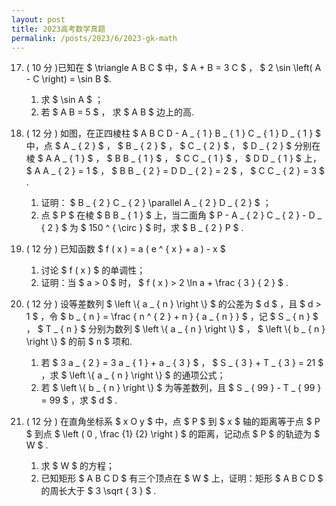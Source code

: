 ```yaml
---
layout: post
title: 2023高考数学真题
permalink: /posts/2023/6/2023-gk-math
---
```


17. ( 10 分 )已知在 $ \triangle A B C $ 中，$ A + B = 3 C $ ， $ 2 \sin \left( A - C \right) = \sin B $.
    1. 求 $ \sin A $ ；
    2. 若 $ A B = 5 $ ， 求 $ A B $ 边上的高.

18. ( 12 分 ) 如图，在正四棱柱 $ A B C D - A _ { 1 } B _ { 1 } C  _ { 1 } D _ { 1 } $ 中，点 $ A _ { 2 } $ ， $ B _ { 2 } $ ， $ C _ { 2 } $ ， $ D _ { 2 } $ 分别在棱 $ A A _ { 1 } $ ， $ B B _ { 1 } $ ， $ C C _ { 1 } $ ， $ D D _ { 1 } $ 上， $ A A _ { 2 } = 1 $ ， $ B B _ { 2 } = D D _ { 2 } = 2 $ ， $ C C _ { 2 } = 3 $ .
    1. 证明： $ B _ { 2 } C _ { 2 } \parallel A _ { 2 } D _ { 2 } $ ；
    2. 点 $ P $ 在棱 $ B B _ { 1 } $ 上，当二面角 $ P - A _ { 2 } C  _ { 2 } - D _ { 2 } $ 为 $ 150 ^ { \circ } $ 时，求 $ B _ { 2 } P $ .

19. ( 12 分 ) 已知函数 $ f ( x ) = a ( e ^ { x } + a ) - x $
    1. 讨论 $ f ( x ) $ 的单调性；
    2. 证明：当 $ a > 0 $ 时， $ f ( x ) > 2 \ln a + \frac { 3 } { 2 } $ .

20. ( 12 分 ) 设等差数列 $ \left \\{ a _ { n } \right \\} $ 的公差为 $ d $ ，且 $ d > 1 $ ，令 $ b _ { n } = \frac { n ^ { 2 } + n } { a _ { n } } $ ，记 $ S _ { n } $ ， $ T _ { n } $ 分别为数列 $ \left \\{ a _ { n } \right \\} $ ， $ \left \\{ b _ { n } \right \\} $ 的前 $ n $ 项和.
    1. 若 $ 3 a _ { 2 } = 3 a _ { 1 } + a _ { 3 } $ ， $ S _ { 3 } + T _ { 3 } = 21 $ ，求 $ \left \\{ a _ { n } \right \\} $ 的通项公式；
    2. 若 $ \left \\{ b _ { n } \right \\} $ 为等差数列，且 $ S _ { 99 } - T _ { 99 } = 99 $ ，求 $ d $ .

22. ( 12 分 ) 在直角坐标系 $ x O y $ 中，点 $ P $ 到 $ x $ 轴的距离等于点 $ P $ 到点 $ \left ( 0 , \frac {1} {2} \right ) $ 的距离，记动点 $ P $ 的轨迹为 $ W $ .
    1. 求 $ W $ 的方程；
    2. 已知矩形 $ A B C D $ 有三个顶点在 $ W $ 上，证明：矩形 $ A B C D $ 的周长大于 $ 3 \sqrt { 3 } $ .
